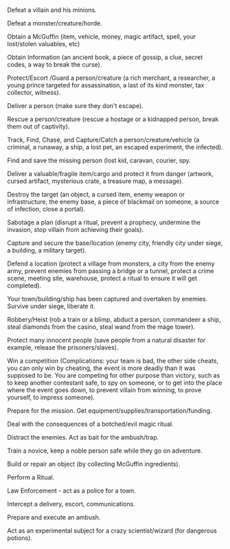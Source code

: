 Defeat a villain and his minions.

Defeat a monster/creature/horde.

Obtain a McGuffin (item, vehicle, money, magic artifact, spell, your lost/stolen valuables, etc)

Obtain Information (an ancient book, a piece of gossip, a clue, secret codes, a way to break the curse).

Protect/Escort /Guard a person/creature (a rich merchant, a researcher, a young prince targeted for assassination, a last of its kind monster, tax collector, witness).

Deliver a person (make sure they don't escape).

Rescue a person/creature (rescue a hostage or a kidnapped person, break them out of captivity).

Track, Find, Chase, and Capture/Catch a person/creature/vehicle (a criminal, a runaway, a ship, a lost pet, an escaped experiment, the infected).

Find and save the missing person (lost kid, caravan, courier, spy.

Deliver a valuable/fragile item/cargo and protect it from danger (artwork, cursed artifact, mysterious crate, a treasure map, a message).

Destroy the target (an object, a cursed item, enemy weapon or infrastructure, the enemy base, a piece of blackmail on someone, a source of infection, close a portal).

Sabotage a plan (disrupt a ritual, prevent a prophecy, undermine the invasion, stop villain from achieving their goals).

Capture and secure the base/location (enemy city, friendly city under siege, a building, a military target).

Defend a location (protect a village from monsters, a city from the enemy army, prevent enemies from passing a bridge or a tunnel, protect a crime scene, meeting site, warehouse, protect a ritual to ensure it will get completed).

Your town/building/ship has been captured and overtaken by enemies. Survive under siege, liberate it.

Robbery/Heist (rob a train or a blimp, abduct a person, commandeer a ship, steal diamonds from the casino, steal wand from the mage tower).

Protect many innocent people (save people from a natural disaster for example, release the prisoners/slaves).

Win a competition (Complications: your team is bad, the other side cheats, you can only win by cheating, the event is more deadly than it was supposed to be. You are competing for other purpose than victory, such as to keep another contestant safe, to spy on someone, or to get into the place where the event goes down, to prevent villain from winning, to prove yourself, to impress someone).

Prepare for the mission. Get equipment/supplies/transportation/funding.

Deal with the consequences of a botched/evil magic ritual.

Distract the enemies. Act as bait for the ambush/trap.

Train a novice, keep a noble person safe while they go on adventure.

Build or repair an object (by collecting McGuffin ingredients).

Perform a Ritual.

Law Enforcement - act as a police for a town.

Intercept a delivery, escort, communications.

Prepare and execute an ambush.

Act as an experimental subject for a crazy scientist/wizard (for dangerous potions).
